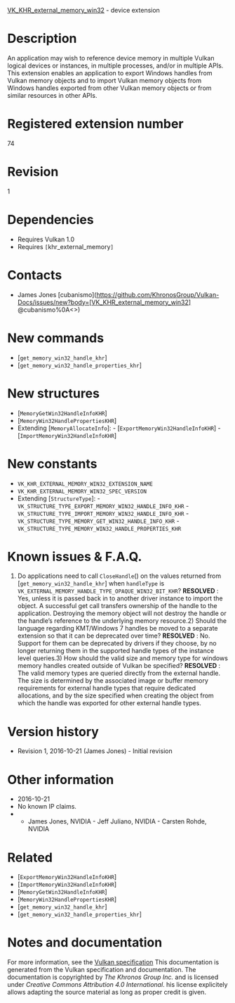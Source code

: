 [VK_KHR_external_memory_win32](https://www.khronos.org/registry/vulkan/specs/1.3-extensions/man/html/VK_KHR_external_memory_win32.html) - device extension

# Description
An application may wish to reference device memory in multiple Vulkan
logical devices or instances, in multiple processes, and/or in multiple
APIs.
This extension enables an application to export Windows handles from Vulkan
memory objects and to import Vulkan memory objects from Windows handles
exported from other Vulkan memory objects or from similar resources in other
APIs.

# Registered extension number
74

# Revision
1

# Dependencies
- Requires Vulkan 1.0
- Requires `[`khr_external_memory`]`

# Contacts
- James Jones [cubanismo](https://github.com/KhronosGroup/Vulkan-Docs/issues/new?body=[VK_KHR_external_memory_win32] @cubanismo%0A<<Here describe the issue or question you have about the VK_KHR_external_memory_win32 extension>>)

# New commands
- [`get_memory_win32_handle_khr`]
- [`get_memory_win32_handle_properties_khr`]

# New structures
- [`MemoryGetWin32HandleInfoKHR`]
- [`MemoryWin32HandlePropertiesKHR`]
- Extending [`MemoryAllocateInfo`]:  - [`ExportMemoryWin32HandleInfoKHR`]  - [`ImportMemoryWin32HandleInfoKHR`]

# New constants
- `VK_KHR_EXTERNAL_MEMORY_WIN32_EXTENSION_NAME`
- `VK_KHR_EXTERNAL_MEMORY_WIN32_SPEC_VERSION`
- Extending [`StructureType`]:  - `VK_STRUCTURE_TYPE_EXPORT_MEMORY_WIN32_HANDLE_INFO_KHR`  - `VK_STRUCTURE_TYPE_IMPORT_MEMORY_WIN32_HANDLE_INFO_KHR`  - `VK_STRUCTURE_TYPE_MEMORY_GET_WIN32_HANDLE_INFO_KHR`  - `VK_STRUCTURE_TYPE_MEMORY_WIN32_HANDLE_PROPERTIES_KHR`

# Known issues & F.A.Q.
1) Do applications need to call `CloseHandle`() on the values returned
from [`get_memory_win32_handle_khr`] when `handleType` is
`VK_EXTERNAL_MEMORY_HANDLE_TYPE_OPAQUE_WIN32_BIT_KHR`? **RESOLVED** : Yes, unless it is passed back in to another driver instance to
import the object.
A successful get call transfers ownership of the handle to the application.
Destroying the memory object will not destroy the handle or the handle’s
reference to the underlying memory resource.2) Should the language regarding KMT/Windows 7 handles be moved to a
separate extension so that it can be deprecated over time? **RESOLVED** : No.
Support for them can be deprecated by drivers if they choose, by no longer
returning them in the supported handle types of the instance level queries.3) How should the valid size and memory type for windows memory handles
created outside of Vulkan be specified? **RESOLVED** : The valid memory types are queried directly from the external
handle.
The size is determined by the associated image or buffer memory requirements
for external handle types that require dedicated allocations, and by the
size specified when creating the object from which the handle was exported
for other external handle types.

# Version history
- Revision 1, 2016-10-21 (James Jones)  - Initial revision

# Other information
* 2016-10-21
* No known IP claims.
*   - James Jones, NVIDIA  - Jeff Juliano, NVIDIA  - Carsten Rohde, NVIDIA

# Related
- [`ExportMemoryWin32HandleInfoKHR`]
- [`ImportMemoryWin32HandleInfoKHR`]
- [`MemoryGetWin32HandleInfoKHR`]
- [`MemoryWin32HandlePropertiesKHR`]
- [`get_memory_win32_handle_khr`]
- [`get_memory_win32_handle_properties_khr`]

# Notes and documentation
For more information, see the [Vulkan specification](https://www.khronos.org/registry/vulkan/specs/1.3-extensions/html/vkspec.html)
This documentation is generated from the Vulkan specification and documentation.
The documentation is copyrighted by *The Khronos Group Inc.* and is licensed under *Creative Commons Attribution 4.0 International*.
his license explicitely allows adapting the source material as long as proper credit is given.
        